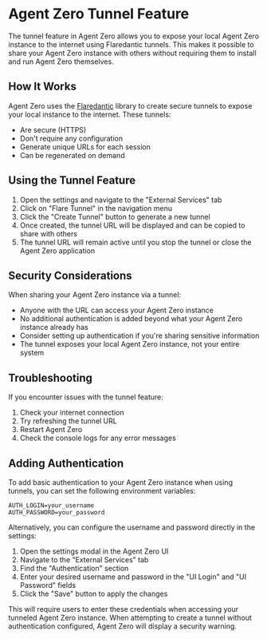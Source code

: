 # Agent Zero Tunnel Feature

The tunnel feature in Agent Zero allows you to expose your local Agent Zero instance to the internet using Flaredantic tunnels. This makes it possible to share your Agent Zero instance with others without requiring them to install and run Agent Zero themselves.

## How It Works

Agent Zero uses the [Flaredantic](https://pypi.org/project/flaredantic/) library to create secure tunnels to expose your local instance to the internet. These tunnels:

- Are secure (HTTPS)
- Don't require any configuration
- Generate unique URLs for each session
- Can be regenerated on demand

## Using the Tunnel Feature

1. Open the settings and navigate to the "External Services" tab
2. Click on "Flare Tunnel" in the navigation menu
3. Click the "Create Tunnel" button to generate a new tunnel
4. Once created, the tunnel URL will be displayed and can be copied to share with others
5. The tunnel URL will remain active until you stop the tunnel or close the Agent Zero application

## Security Considerations

When sharing your Agent Zero instance via a tunnel:

- Anyone with the URL can access your Agent Zero instance
- No additional authentication is added beyond what your Agent Zero instance already has
- Consider setting up authentication if you're sharing sensitive information
- The tunnel exposes your local Agent Zero instance, not your entire system

## Troubleshooting

If you encounter issues with the tunnel feature:

1. Check your internet connection
2. Try refreshing the tunnel URL
3. Restart Agent Zero
4. Check the console logs for any error messages

## Adding Authentication

To add basic authentication to your Agent Zero instance when using tunnels, you can set the following environment variables:

```
AUTH_LOGIN=your_username
AUTH_PASSWORD=your_password
```

Alternatively, you can configure the username and password directly in the settings:

1. Open the settings modal in the Agent Zero UI
2. Navigate to the "External Services" tab
3. Find the "Authentication" section
4. Enter your desired username and password in the "UI Login" and "UI Password" fields
5. Click the "Save" button to apply the changes

This will require users to enter these credentials when accessing your tunneled Agent Zero instance. When attempting to create a tunnel without authentication configured, Agent Zero will display a security warning.
